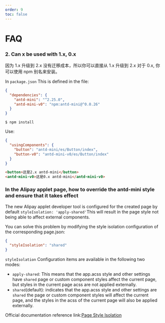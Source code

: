 ```yaml
---
order: 9
toc: false
---
```


# FAQ

### 2. Can x be used with 1.x, 0.x

因为 1.x 升级到 2.x 没有迁移成本，所以你可以直接从 1.x 升级到 2.x
对于 0.x, 你可以使用 npm 别名来安装。

In `package.json` This is defined in the file:

```json
{
  "dependencies": {
    "antd-mini": "^2.25.0",
    "antd-mini-v0": "npm:antd-mini@^0.0.26"
  }
}
```

```
$ npm install
```

Use:

```json
{
  "usingComponents": {
    "button": "antd-mini/es/Button/index",
    "button-v0": "antd-mini-v0/es/Button/index"
  }
}
```

```html
<button>这是2.x antd-mini</button>
<antd-mini-v0>这是0.x antd-mini</antd-mini-v0>
```

### In the Alipay applet page, how to override the antd-mini style and ensure that it takes effect

The new Alipay applet developer tool is configured for the created page by default `styleIsolation: 'apply-shared'`This will result in the page style not being able to affect external components.

You can solve this problem by modifying the style isolation configuration of the corresponding page.json:

```json
{
  "styleIsolation": "shared"
}
```

`styleIsolation` Configuration items are available in the following two modes:

- `apply-shared`: This means that the app.acss style and other settings have `shared` page or custom component styles affect the current page, but styles in the current page acss are not applied externally.
- `shared`(default): indicates that the app.acss style and other settings are `shared` the page or custom component styles will affect the current page, and the styles in the acss of the current page will also be applied externally.

Official documentation reference link:[Page Style Isolation](https://opendocs.alipay.com/mini/framework/page-acss#%E9%A1%B5%E9%9D%A2%E6%A0%B7%E5%BC%8F%E9%9A%94%E7%A6%BB)
